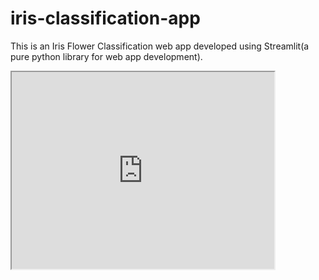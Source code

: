 # iris-classification-app
This is an Iris Flower Classification web app developed using Streamlit(a pure python library for web app development).

<html>
  <body>
<iframe width="420" height="315"
src="https://youtu.be/E7tuFgLgg2M">
  </body>
</iframe>
</html>
